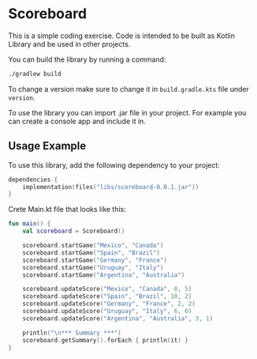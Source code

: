 # Scoreboard

This is a simple coding exercise. Code is intended to be built as Kotlin Library and be used in other projects.

You can build the library by running a command:

```bash
./gradlew build
```

To change a version make sure to change it in `build.gradle.kts` file under `version`.

To use the library you can import .jar file in your project. For example you can create a console app and include it in.

## Usage Example

To use this library, add the following dependency to your project:

```kotlin
dependencies {
    implementation(files("libs/scoreboard-0.0.1.jar"))
}
```

Crete Main.kt file that looks like this:

```kotlin
fun main() {
    val scoreboard = Scoreboard()

    scoreboard.startGame("Mexico", "Canada")
    scoreboard.startGame("Spain", "Brazil")
    scoreboard.startGame("Germany", "France")
    scoreboard.startGame("Uruguay", "Italy")
    scoreboard.startGame("Argentina", "Australia")

    scoreboard.updateScore("Mexico", "Canada", 0, 5)
    scoreboard.updateScore("Spain", "Brazil", 10, 2)
    scoreboard.updateScore("Germany", "France", 2, 2)
    scoreboard.updateScore("Uruguay", "Italy", 6, 6)
    scoreboard.updateScore("Argentina", "Australia", 3, 1)

    println("\n*** Summary ***")
    scoreboard.getSummary().forEach { println(it) }
}
```
